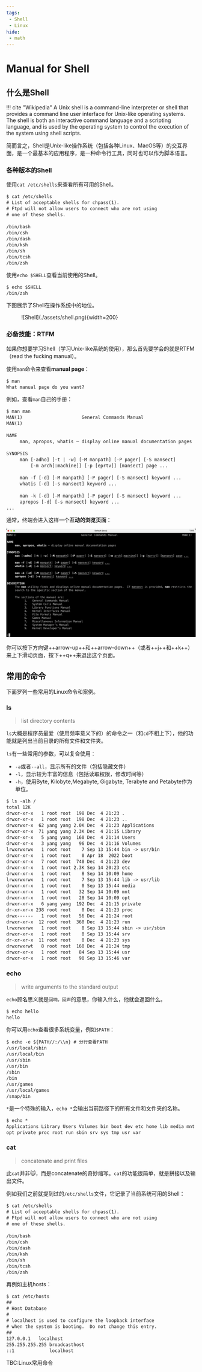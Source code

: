 ```yaml
---
tags:
 - Shell
 - Linux
hide:
 - math
---
```


# Manual for Shell

## 什么是Shell

!!! cite "Wikipedia"
    A Unix shell is a command-line interpreter or shell that provides a command line user interface for Unix-like operating systems. The shell is both an interactive command language and a scripting language, and is used by the operating system to control the execution of the system using shell scripts.

简而言之，Shell是Unix-like操作系统（包括各种Linux、MacOS等）的交互界面，是一个最基本的应用程序，是一种命令行工具，同时也可以作为脚本语言。

### 各种版本的Shell

使用`cat /etc/shells`来查看所有可用的Shell。

<div class="console">

```console
$ cat /etc/shells
# List of acceptable shells for chpass(1).
# Ftpd will not allow users to connect who are not using
# one of these shells.

/bin/bash
/bin/csh
/bin/dash
/bin/ksh
/bin/sh
/bin/tcsh
/bin/zsh
```

</div>

使用`echo $SHELL`查看当前使用的Shell。

<div class="console">

```console
$ echo $SHELL
/bin/zsh
```

</div>

下图展示了Shell在操作系统中的地位。

<figure markdown>
![Shell](./assets/shell.png){width=200}
</figure>

### 必备技能：RTFM

如果你想要学习Shell（学习Unix-like系统的使用），那么首先要学会的就是RTFM（read the fucking manual）。

使用`man`命令来查看**manual page**：

<div class="console">

```console
$ man
What manual page do you want?
```

</div>

例如，查看`man`自己的手册：

<div class="console">

```console
$ man man
MAN(1)                      General Commands Manual                     MAN(1)

NAME
     man, apropos, whatis – display online manual documentation pages

SYNOPSIS
     man [-adho] [-t | -w] [-M manpath] [-P pager] [-S mansect]
         [-m arch[:machine]] [-p [eprtv]] [mansect] page ...

     man -f [-d] [-M manpath] [-P pager] [-S mansect] keyword ...
     whatis [-d] [-s mansect] keyword ...

     man -k [-d] [-M manpath] [-P pager] [-S mansect] keyword ...
     apropos [-d] [-s mansect] keyword ...
...
```

</div>

通常，终端会进入这样一个**互动的浏览页面**：

![](assets/2023-11-15-11-24-18.png)

你可以按下方向键++arrow-up++和++arrow-down++（或者++j++和++k++）来上下滑动页面，按下++q++来退出这个页面。

## 常用的命令
下面罗列一些常用的Linux命令和案例。

### ls
> list directory contents


`ls`大概是程序员最爱（使用频率意义下的）的命令之一（和`cd`不相上下），他的功能就是列出当前目录的所有文件和文件夹。

`ls`有一些常用的参数，可以复合使用：

- `-a`或者`--all`，显示所有的文件（包括隐藏文件）
- `-l`，显示较为丰富的信息（包括读取权限，修改时间等）
- `-h`，使用Byte, Kilobyte,Megabyte, Gigabyte, Terabyte and Petabyte作为单位。


<div class="console">

```console
$ ls -alh /
total 12K
drwxr-xr-x   1 root root  198 Dec  4 21:23 .
drwxr-xr-x   1 root root  198 Dec  4 21:23 ..
drwxrwxr-x  62 yang yang 2.0K Dec  4 21:23 Applications
drwxr-xr-x  71 yang yang 2.3K Dec  4 21:15 Library
drwxr-xr-x   5 yang yang  160 Dec  4 21:14 Users
drwxr-xr-x   3 yang yang   96 Dec  4 21:16 Volumes
lrwxrwxrwx   1 root root    7 Sep 13 15:44 bin -> usr/bin
drwxr-xr-x   1 root root    0 Apr 18  2022 boot
drwxr-xr-x   7 root root  740 Dec  4 21:23 dev
drwxr-xr-x   1 root root 2.3K Sep 14 20:23 etc
drwxr-xr-x   1 root root    8 Sep 14 10:09 home
lrwxrwxrwx   1 root root    7 Sep 13 15:44 lib -> usr/lib
drwxr-xr-x   1 root root    0 Sep 13 15:44 media
drwxr-xr-x   1 root root   32 Sep 14 10:09 mnt
drwxr-xr-x   1 root root   28 Sep 14 10:09 opt
drwxr-xr-x   6 yang yang  192 Dec  4 21:15 private
dr-xr-xr-x 238 root root    0 Dec  4 21:23 proc
drwx------   1 root root   56 Dec  4 21:24 root
drwxr-xr-x  12 root root  360 Dec  4 21:23 run
lrwxrwxrwx   1 root root    8 Sep 13 15:44 sbin -> usr/sbin
drwxr-xr-x   1 root root    0 Sep 13 15:44 srv
dr-xr-xr-x  11 root root    0 Dec  4 21:23 sys
drwxrwxrwt   8 root root  160 Dec  4 21:24 tmp
drwxr-xr-x   1 root root   84 Sep 13 15:44 usr
drwxr-xr-x   1 root root   90 Sep 13 15:46 var
```

</div>


### echo
> write arguments to the standard output


`echo`顾名思义就是`回响，回声`的意思，你输入什么，他就会返回什么。

<div class="console">

```console
$ echo hello
hello
```

</div>

你可以用`echo`查看很多系统变量，例如`$PATH`：

<div class="console">

```console
$ echo -e ${PATH//:/\\n} # 分行查看PATH
/usr/local/sbin
/usr/local/bin
/usr/sbin
/usr/bin
/sbin
/bin
/usr/games
/usr/local/games
/snap/bin
```

</div>

`*`是一个特殊的输入，`echo *`会输出当前路径下的所有文件和文件夹的名称。

<div class="console">

```console
$ echo *
Applications Library Users Volumes bin boot dev etc home lib media mnt opt private proc root run sbin srv sys tmp usr var
```

</div>


### cat
> concatenate and print files

此`cat`并非🐱，而是concatenate的奇妙缩写。`cat`的功能很简单，就是拼接以及输出文件。

例如我们之前就提到过的`/etc/shells`文件，它记录了当前系统可用的Shell：

<div class="console">

```console
$ cat /etc/shells
# List of acceptable shells for chpass(1).
# Ftpd will not allow users to connect who are not using
# one of these shells.

/bin/bash
/bin/csh
/bin/dash
/bin/ksh
/bin/sh
/bin/tcsh
/bin/zsh
```

</div>

再例如主机hosts：

<div class="console">

```console
$ cat /etc/hosts
##
# Host Database
#
# localhost is used to configure the loopback interface
# when the system is booting.  Do not change this entry.
##
127.0.0.1	localhost
255.255.255.255	broadcasthost
::1             localhost
```

</div>

TBC:Linux常用命令